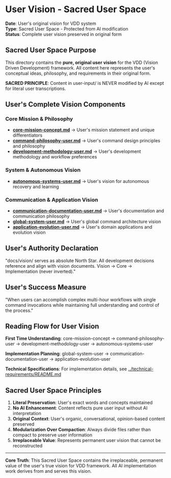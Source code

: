 # User Vision - Sacred User Space

**Date**: User's original vision for VDD system  
**Type**: Sacred User Space - Protected from AI modification  
**Status**: Complete user vision preserved in original form

## Sacred User Space Purpose

This directory contains the **pure, original user vision** for the VDD (Vision Driven Development) framework. All content here represents the user's conceptual ideas, philosophy, and requirements in their original form.

**SACRED PRINCIPLE**: Content in user-input/ is NEVER modified by AI except for literal user transcriptions.

## User's Complete Vision Components

### Core Mission & Philosophy
- **[core-mission-concept.md](core-mission-concept.md)** → User's mission statement and unique differentiators
- **[command-philosophy-user.md](command-philosophy-user.md)** → User's command design principles and philosophy
- **[development-methodology-user.md](development-methodology-user.md)** → User's development methodology and workflow preferences

### System & Autonomous Vision  
- **[autonomous-systems-user.md](autonomous-systems-user.md)** → User's vision for autonomous recovery and learning

### Communication & Application Vision
- **[communication-documentation-user.md](communication-documentation-user.md)** → User's documentation and communication philosophy
- **[global-system-user.md](global-system-user.md)** → User's global command architecture vision
- **[application-evolution-user.md](application-evolution-user.md)** → User's domain applications and evolution vision

## User's Authority Declaration

"docs/vision/ serves as absolute North Star. All development decisions reference and align with vision documents. Vision → Core → Implementation (never inverted)."

## User's Success Measure

"When users can accomplish complex multi-hour workflows with single command invocations while maintaining full understanding and control of the process."

## Reading Flow for User Vision

**First Time Understanding**: core-mission-concept → command-philosophy-user → development-methodology-user → autonomous-systems-user

**Implementation Planning**: global-system-user → communication-documentation-user → application-evolution-user

**Technical Specifications**: For implementation details, see [../technical-requirements/README.md](../technical-requirements/README.md)

## Sacred User Space Principles

1. **Literal Preservation**: User's exact words and concepts maintained
2. **No AI Enhancement**: Content reflects pure user input without AI interpretation
3. **Original Context**: User's organic, conversational, opinion-based content preserved
4. **Modularization Over Compaction**: Always divide files rather than compact to preserve user information
5. **Irreplaceable Value**: Represents permanent user vision that cannot be reconstructed

---

**Core Truth**: This Sacred User Space contains the irreplaceable, permanent value of the user's true vision for VDD framework. All AI implementation work derives from and serves this vision.